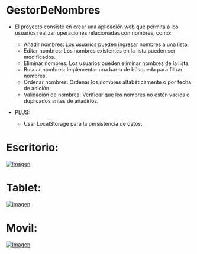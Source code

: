 # GestorDeNombres

- El proyecto consiste en crear una aplicación web que permita a los usuarios realizar operaciones relacionadas con nombres, como:

  - Añadir nombres: Los usuarios pueden ingresar nombres a una lista.
  - Editar nombres: Los nombres existentes en la lista pueden ser modificados.
  - Eliminar nombres: Los usuarios pueden eliminar nombres de la lista.
  - Buscar nombres: Implementar una barra de búsqueda para filtrar nombres.
  - Ordenar nombres: Ordenar los nombres alfabéticamente o por fecha de adición.
  - Validación de nombres: Verificar que los nombres no estén vacíos o duplicados antes de añadirlos.

- PLUS:
  - Usar LocalStorage para la persistencia de datos.

# Escritorio:

[![Imagen](https://i.imgur.com/mAF0vJ2.png)](https://davidfrontenddev.github.io/GestorDeNombres/)

# Tablet:

[![Imagen](https://i.imgur.com/RQiW8BB.png)](https://davidfrontenddev.github.io/GestorDeNombres/)

# Movil:

[![Imagen](https://i.imgur.com/O2ynEPm.png)](https://davidfrontenddev.github.io/GestorDeNombres/)
